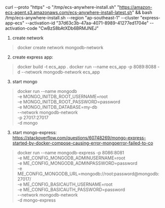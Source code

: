 curl --proto "https" -o "/tmp/ecs-anywhere-install.sh" "https://amazon-ecs-agent.s3.amazonaws.com/ecs-anywhere-install-latest.sh" && bash /tmp/ecs-anywhere-install.sh --region "ap-southeast-1" --cluster "express-app-ecs" --activation-id "37d63c3b-47aa-4071-8989-41277ed1704e" --activation-code "CwBzS8bAtXDb6BRMJNEJ"

1. create network
> docker create network mongodb-network
2. create express app:
> docker build -t ecs_app  .
> docker run --name ecs_app -p 8089:8088 -d --network mongodb-network ecs_app
3. start mongo
> docker run --name mongodb \
-e MONGO_INITDB_ROOT_USERNAME=root \
-e MONGO_INITDB_ROOT_PASSWORD=password \
-e MONGO_INITDB_DATABASE=my-db \
--network mongodb-network \
-p 27017:27017 \
-d mongo

3. start mongo-express: https://stackoverflow.com/questions/60748269/mongo-express-started-by-docker-compose-causing-error-mongoerror-failed-to-co
> docker run --name mongodb-express -p 8086:8081 \
-e ME_CONFIG_MONGODB_ADMINUSERNAME=root \
-e ME_CONFIG_MONGODB_ADMINPASSWORD=password \
-e ME_CONFIG_MONGODB_URL=mongodb://root:password@mongodb:27017/ \
-e ME_CONFIG_BASICAUTH_USERNAME=root \
-e ME_CONFIG_BASICAUTH_PASSWORD=password \
--network mongodb-network \
-d mongo-express
